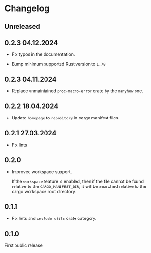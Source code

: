 # Changelog

## Unreleased

## 0.2.3 04.12.2024

- Fix typos in the documentation.

- Bump minimum supported Rust version to `1.78`.

## 0.2.3 04.11.2024

- Replace unmaintained `proc-macro-error` crate by the `manyhow` one.

## 0.2.2 18.04.2024

- Update `homepage` to `repository` in cargo manifest files.

## 0.2.1 27.03.2024

- Fix lints

## 0.2.0

- Improved workspace support.

  If the `workspace` feature is enabled, then if the file cannot be found
  relative to the `CARGO_MANIFEST_DIR`, it will be searched relative to the
  cargo workspace root directory.

## 0.1.1

- Fix lints and `include-utils` crate category.

## 0.1.0

First public release
